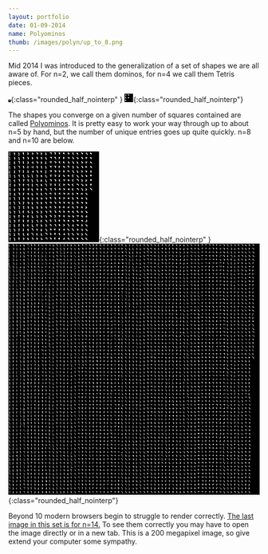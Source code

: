 ```yaml
---
layout: portfolio
date: 01-09-2014
name: Polyominos
thumb: /images/polyn/up_to_8.png
---
```


Mid 2014 I was introduced to the generalization of a set of shapes we are all 
aware of.  For n=2, we call them dominos, for n=4 we call them Tetris pieces.

![alt text](/images/polyn/up_to_2.png "Polyominos n=2"){:class="rounded_half_nointerp" }
![alt text](/images/polyn/up_to_4.png "Polyominos n=4"){:class="rounded_half_nointerp"}

The shapes you converge on a given number of squares contained
are called [Polyominos](https://en.wikipedia.org/wiki/Polyomino). 
It is pretty easy to work your way through up to about n=5 by hand, but the number of unique
entries goes up quite quickly.  n=8 and n=10 are below.

![alt text](/images/polyn/up_to_8.png "Polyominos n=8"){:class="rounded_half_nointerp" }
![alt text](/images/polyn/up_to_10.png "Polyominos n=10"){:class="rounded_half_nointerp"}

Beyond 10 modern browsers begin to struggle to render correctly. [The last image in this set is for n=14.](/images/polyn/up_to_14.png)
To see them correctly you may have to open the image directly or in a new tab.
This is a 200 megapixel image, so give extend your computer some sympathy.
